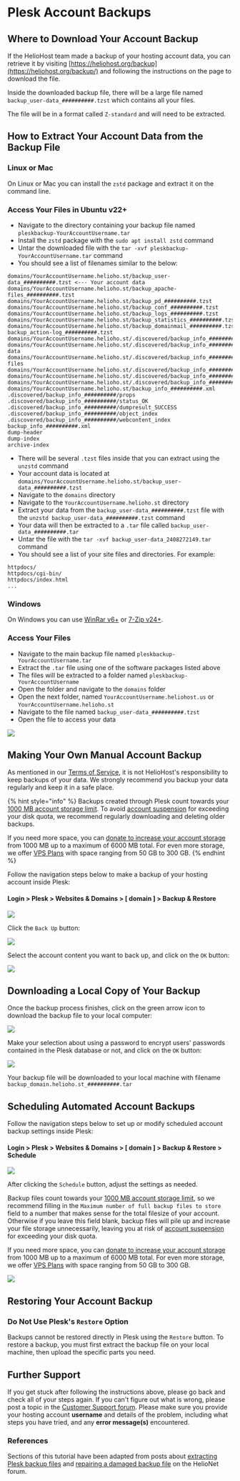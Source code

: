 # Plesk Account Backups

## Where to Download Your Account Backup

If the HelioHost team made a backup of your hosting account data, you can retrieve it by visiting [https://heliohost.org/backup](https://heliohost.org/backup/) and following the instructions on the page to download the file.

Inside the downloaded backup file, there will be a large file named `backup_user-data_##########.tzst` which contains all your files.  

The file will be in a format called `Z-standard` and will need to be extracted.

## How to Extract Your Account Data from the Backup File

### Linux or Mac

On Linux or Mac you can install the `zstd` package and extract it on the command line. 

### Access Your Files in Ubuntu v22+

* Navigate to the directory containing your backup file named `pleskbackup-YourAccountUsername.tar`
* Install the `zstd` package with the `sudo apt install zstd` command 
* Untar the downloaded file with the `tar -xvf pleskbackup-YourAccountUsername.tar` command
* You should see a list of filenames similar to the below: 
```text
domains/YourAccountUsername.helioho.st/backup_user-data_##########.tzst <--- Your account data
domains/YourAccountUsername.helioho.st/backup_apache-files_##########.tzst
domains/YourAccountUsername.helioho.st/backup_pd_##########.tzst
domains/YourAccountUsername.helioho.st/backup_conf_##########.tzst
domains/YourAccountUsername.helioho.st/backup_logs_##########.tzst
domains/YourAccountUsername.helioho.st/backup_statistics_##########.tzst
domains/YourAccountUsername.helioho.st/backup_domainmail_##########.tzst
backup_action-log_##########.tzst
domains/YourAccountUsername.helioho.st/.discovered/backup_info_##########/props
domains/YourAccountUsername.helioho.st/.discovered/backup_info_##########/cid_user-data
domains/YourAccountUsername.helioho.st/.discovered/backup_info_##########/cid_apache-files
domains/YourAccountUsername.helioho.st/.discovered/backup_info_##########/cid_domainmail_472
domains/YourAccountUsername.helioho.st/.discovered/backup_info_##########/status_OK
domains/YourAccountUsername.helioho.st/.discovered/backup_info_##########/object_index
domains/YourAccountUsername.helioho.st/backup_info_##########.xml
.discovered/backup_info_##########/props
.discovered/backup_info_##########/status_OK
.discovered/backup_info_##########/dumpresult_SUCCESS
.discovered/backup_info_##########/object_index
.discovered/backup_info_##########/webcontent_index
backup_info_##########.xml
dump-header
dump-index
archive-index
```
* There will be several `.tzst` files inside that you can extract using the `unzstd` command
* Your account data is located at `domains/YourAccountUsername.helioho.st/backup_user-data_##########.tzst`
* Navigate to the `domains` directory
* Navigate to the `YourAccountUsername.helioho.st` directory
* Extract your data from the `backup_user-data_##########.tzst` file with the `unzstd backup_user-data_##########.tzst` command 
* Your data will then be extracted to a `.tar` file called `backup_user-data_##########.tar`
* Untar the file with the `tar -xvf backup_user-data_2408272149.tar` command
* You should see a list of your site files and directories. For example: 
```text
httpdocs/
httpdocs/cgi-bin/
httpdocs/index.html
...
```

### Windows 

On Windows you can use [WinRar v6+](https://www.win-rar.com/) or [7-Zip v24+](https://www.7-zip.org/).

### Access Your Files

* Navigate to the main backup file named `pleskbackup-YourAccountUsername.tar`
* Extract the `.tar` file using one of the software packages listed above
* The files will be extracted to a folder named `pleskbackup-YourAccountUsername`
* Open the folder and navigate to the `domains` folder
* Open the next folder, named `YourAccountUsername.heliohost.us` or `YourAccountUsername.helioho.st`
* Navigate to the file named `backup_user-data_##########.tzst` 
* Open the file to access your data

![](../../.gitbook/assets/extract-plesk-backup-file.png)

## Making Your Own Manual Account Backup

As mentioned in our [Terms of Service](../../hosting/terms.md), it is not HelioHost's responsibility to keep backups of your data. We strongly recommend you backup your data regularly and keep it in a safe place.

{% hint style="info" %}
Backups created through Plesk count towards your [1000 MB account storage limit](../../features/storage.md). To avoid [account suspension](../../accounts/suspension-policy.md) for exceeding your disk quota, we recommend regularly downloading and deleting older backups.

If you need more space, you can [donate to increase your account storage](../../accounts/donation-increase-storage.md) from 1000 MB up to a maximum of 6000 MB total. For even more storage, we offer [VPS Plans](https://heliohost.org/vps/) with space ranging from 50 GB to 300 GB.
{% endhint %}

Follow the navigation steps below to make a backup of your hosting account inside Plesk:

#### Login > Plesk > Websites & Domains > [ domain ] > Backup & Restore

![](../../.gitbook/assets/plesk-make-account-backup.png)

Click the `Back Up` button:

![](../../.gitbook/assets/plesk-make-account-backup-2.png)

Select the account content you want to back up, and click on the `OK` button:

![](../../.gitbook/assets/plesk-select-backup-content.png)

## Downloading a Local Copy of Your Backup

Once the backup process finishes, click on the green arrow icon to download the backup file to your local computer:

![](../../.gitbook/assets/plesk-download-backup-file.png)

Make your selection about using a password to encrypt users' passwords contained in the Plesk database or not, and click on the `OK` button:

![](../../.gitbook/assets/plesk-download-backup-file-2.png)

Your backup file will be downloaded to your local machine with filename `backup_domain.helioho.st_##########.tar`

## Scheduling Automated Account Backups

Follow the navigation steps below to set up or modify scheduled account backup settings inside Plesk:

#### Login > Plesk > Websites & Domains > [ domain ] > Backup & Restore > Schedule

![](../../.gitbook/assets/plesk-schedule-account-backup.png)

After clicking the `Schedule` button, adjust the settings as needed.

Backup files count towards your [1000 MB account storage limit](../../features/storage.md), so we recommend filling in the `Maximum number of full backup files to store` field to a number that makes sense for the total filesize of your account. Otherwise if you leave this field blank, backup files will pile up and increase your file storage unnecessarily, leaving you at risk of [account suspension](../../accounts/suspension-policy.md) for exceeding your disk quota.

If you need more space, you can [donate to increase your account storage](../../accounts/donation-increase-storage.md) from 1000 MB up to a maximum of 6000 MB total. For even more storage, we offer [VPS Plans](https://heliohost.org/vps/) with space ranging from 50 GB to 300 GB.

![](../../.gitbook/assets/plesk-max-number-of-backups.png)

## Restoring Your Account Backup

### Do Not Use Plesk's `Restore` Option

Backups cannot be restored directly in Plesk using the `Restore` button. To restore a backup, you must first extract the backup file on your local machine, then upload the specific parts you need.

## Further Support

If you get stuck after following the instructions above, please go back and check all of your steps again. If you can't figure out what is wrong, please post a topic in the [Customer Support forum](https://helionet.org/index/forum/45-customer-service/?do=add). Please make sure you provide your hosting account **username** and details of the problem, including what steps you have tried, and any **error message(s)** encountered.

### References

Sections of this tutorial have been adapted from posts about [extracting Plesk backup files](https://helionet.org/index/topic/58777-solved-suspended-account/#comment-260423) and [repairing a damaged backup file](https://helionet.org/index/topic/61744-solved-unable-to-restore-backup-in-plesk/#comment-275392) on the HelioNet forum.